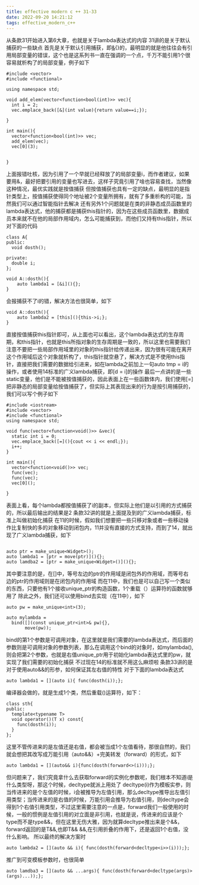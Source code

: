 ```yaml
---
title: effective modern c ++ 31-33
date: 2022-09-20 14:21:12
tags: effective_modern_c++
---
```


从条款31开始进入第6大章，也就是关于lambda表达式的内容
31讲的是关于默认捕获的一些缺点
首先是关于默认引用捕获，即[&](){}的，最明显的就是他往往会有引用局部变量的错误，这个也是这系列书一直在强调的一个点，千万不能引用1个很容易就析构了的局部变量，例子如下
~~~
#include <vector>
#include <functional>

using namespace std;

void add_elem(vector<function<bool(int)>> vec){
  int i = 2;
  vec.emplace_back([&](int value){return value==i;});

}

int main(){
  vector<function<bool(int)>> vec;
  add_elem(vec);
  vec[0](3);


}
~~~
上面报错吐核，因为引用了一个早就已经释放了的局部变量i，而作者建议，如果要用&，最好把要引用的变量也写进去，这样子究竟引用了啥也容易查找，当然像这种情况，最优实践就是按值捕获
但按值捕获也具有一定的缺点，最明显的是指针类型上，按值捕获使得同个地址被2个变量所拥有，就有了多重析构的可能，当然我们可以通过智能指针去解决
还有另外1个问题就是在类的非静态成员函数里的lambda表达式，他的捕获都是捕获this指针的，因为在这些成员函数里，数据成员本来就不在他的局部作用域内，怎么可能捕获到，而他们又持有this指针，所以对下面的代码
~~~
class A{
public:
  void dosth();

private:
  double i;    
};

void A::dosth(){
    auto lambda1 = [&i](){};
}
~~~
会报捕获不了i的错，解决方法也很简单，如下
~~~
void A::dosth(){
    auto lambda2 = [this](){this->i;};
}
~~~
直接按值捕获this指针即可，从上面也可以看出，这个lambda表达式的生存周期，和this指针，也就是this所指对象的生存周期是一致的，所以这里也需要我们注意不要把一些局部作用域里的对象的this指针给传递出来，因为很有可能在离开这个作用域后这个对象就析构了，this指针就空悬了，解决方式是不使用this指针，直接把我们需要的数据给引进来，如在lambda之前加上一句auto tmp = i的操作，或者使用14标准的广义lambda捕获，即[d = i]的操作
最后一点讲的是一些static变量，他们是不能被按值捕获的，因此表面上在一些函数体内，我们使用[=]把非静态的局部变量给按值捕获了，但实际上其表现出来的行为是按引用捕获的，我们可以写个例子如下
~~~
#include <iostream>
#include <vector>
#include <functional>
using namespace std;

void func(vector<function<void()>> &vec){
  static int i = 0;
  vec.emplace_back([=](){cout << i << endl;});
  i++;
}

int main(){
  vector<function<void()>> vec;
  func(vec);
  func(vec);
  vec[0]();

}
~~~
表面上看，每个lambda都按值捕获了i的副本，但实际上他们是以引用的方式捕获的，所以最后输出的结果是2
条款32讲的就是上面提及到的广义lambda捕获，标准上叫做初始化捕获
在11的时候，假如我们想要把一些只移对象或者一些移动操作比复制快的多的对象移动到闭包内，11并没有直接的方式支持，而到了14，就出现了广义lambda捕获，如下
~~~

auto ptr = make_unique<Widget>();
auto lambda1 = [ptr = move(ptr)](){};
auto lamdba2 = [ptr = make_unique<Widget>()](){};
~~~
其中要注意的是，在[]中，等号左边的ptr的作用域是闭包外的作用域，而等号右边的ptr的作用域则是在闭包内的作用域
而在11中，我们也是可以自己写一个类似的东西，只要他有1个接收unique_ptr的构造函数，1个重载（）运算符的函数就够用了
除此之外，我们还可以使用bind去实现（在11中），如下
~~~
auto pw = make_unique<int>(3);

auto mylambda = 
  bind([](const unique_ptr<int>& pw){},
       move(pw));
~~~
bind的第1个参数是可调用对象，在这里就是我们需要的lambda表达式，而后面的参数则是可调用对象的参数列表，那么在调用这个bind的对象时，如mylambda(),则会把第2个参数，也就是右值unique_ptr用于初始化lambda表达式里的pw，就实现了我们需要的初始化捕获
不过现在14的标准就不用这么麻烦啦
条款33讲的是对于使用auto&&的形参，如何保证其左右值的特性
对于下面的lambda表达式
~~~
auto lambda1 = [](auto i){ func(dosth(i));};
~~~
编译器会做的，就是生成1个类，然后重载()运算符，如下：
~~~
class sth{
public:
  template<typename T>
  void operator()(T x) const{
    func(dosth(i));
  }
};
~~~
这里不管传进来的是左值还是右值，都会被当成1个左值看待，那很自然的，我们就会想把其改写成万能引用（auto&&）+完美转发（forward）的形式，如下
~~~
auto lambda1 = [](auto&& i){func(dosth(forward<>(i)));};
~~~
但问题来了，我们究竟拿什么去获取forward的实例化参数呢，我们根本不知道i是什么类型呀，那这个时候，decltype就派上用处了
decltype(i)作为模板实参，则当传进来的是个左值的时候，i会被推导为左值引用，那么decltype推导出左值引用类型；当传进来的是右值的时候，万能引用会推导为右值引用，则decltype会得到1个右值引用类型，不过这里需要注意的一点是，forward我们一般使用的时候，一般的惯例是左值引用的对立面是非引用，也就是说，传进来的应该是个type而不是type&&，但在这里无伤大雅，因为就算decltype推出来是个&&，forward返回的是T&&,也即T&& &&,在引用折叠的作用下，还是返回1个右值，没什么影响。
所以最终的解决方案时
~~~
auto lambda2 = [](auto && i){ func(dosth(forward<decltype<i>>(i)));};
~~~
推广到可变模板参数时，也很简单
~~~
auto lamdba3 = [](auto && ...args){ func(dosth(forward<decltype(args)>(args)...));};
~~~
